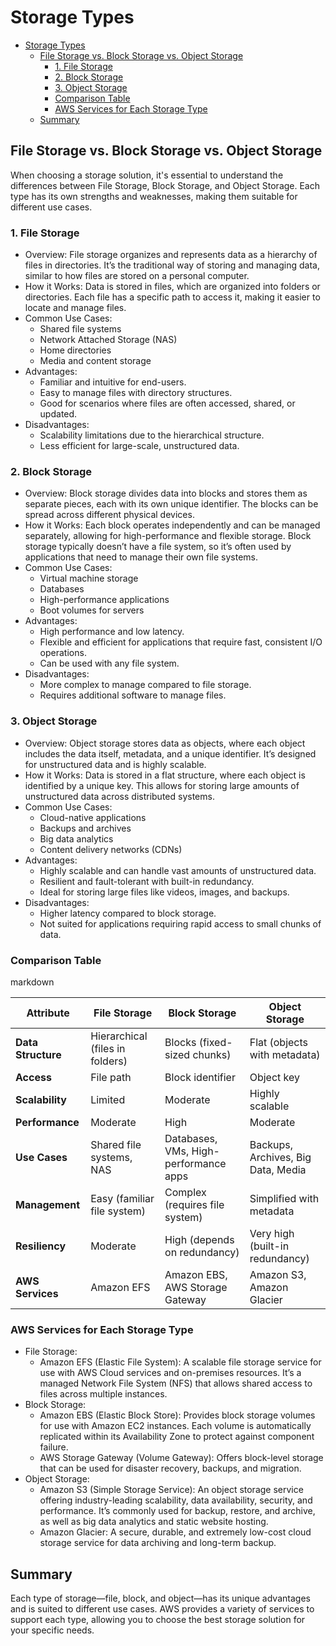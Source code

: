 # Storage Types

- [Storage Types](#storage-types)
  - [File Storage vs. Block Storage vs. Object Storage](#file-storage-vs-block-storage-vs-object-storage)
    - [1. File Storage](#1-file-storage)
    - [2. Block Storage](#2-block-storage)
    - [3. Object Storage](#3-object-storage)
    - [Comparison Table](#comparison-table)
    - [AWS Services for Each Storage Type](#aws-services-for-each-storage-type)
  - [Summary](#summary)

## File Storage vs. Block Storage vs. Object Storage

When choosing a storage solution, it's essential to understand the differences between File Storage, Block Storage, and Object Storage. Each type has its own strengths and weaknesses, making them suitable for different use cases.

### 1. File Storage

- Overview: File storage organizes and represents data as a hierarchy of files in directories. It’s the traditional way of storing and managing data, similar to how files are stored on a personal computer.
- How it Works: Data is stored in files, which are organized into folders or directories. Each file has a specific path to access it, making it easier to locate and manage files.
- Common Use Cases:
  - Shared file systems
  - Network Attached Storage (NAS)
  - Home directories
  - Media and content storage
- Advantages:
  - Familiar and intuitive for end-users.
  - Easy to manage files with directory structures.
  - Good for scenarios where files are often accessed, shared, or updated.
- Disadvantages:
  - Scalability limitations due to the hierarchical structure.
  - Less efficient for large-scale, unstructured data.

### 2. Block Storage

- Overview: Block storage divides data into blocks and stores them as separate pieces, each with its own unique identifier. The blocks can be spread across different physical devices.
- How it Works: Each block operates independently and can be managed separately, allowing for high-performance and flexible storage. Block storage typically doesn’t have a file system, so it’s often used by applications that need to manage their own file systems.
- Common Use Cases:
  - Virtual machine storage
  - Databases
  - High-performance applications
  - Boot volumes for servers
- Advantages:
  - High performance and low latency.
  - Flexible and efficient for applications that require fast, consistent I/O operations.
  - Can be used with any file system.
- Disadvantages:
  - More complex to manage compared to file storage.
  - Requires additional software to manage files.

### 3. Object Storage

- Overview: Object storage stores data as objects, where each object includes the data itself, metadata, and a unique identifier. It’s designed for unstructured data and is highly scalable.
- How it Works: Data is stored in a flat structure, where each object is identified by a unique key. This allows for storing large amounts of unstructured data across distributed systems.
- Common Use Cases:
  - Cloud-native applications
  - Backups and archives
  - Big data analytics
  - Content delivery networks (CDNs)
- Advantages:
  - Highly scalable and can handle vast amounts of unstructured data.
  - Resilient and fault-tolerant with built-in redundancy.
  - Ideal for storing large files like videos, images, and backups.
- Disadvantages:
  - Higher latency compared to block storage.
  - Not suited for applications requiring rapid access to small chunks of data.

### Comparison Table

markdown

| Attribute          | File Storage                    | Block Storage                         | Object Storage                     |
| ------------------ | ------------------------------- | ------------------------------------- | ---------------------------------- |
| **Data Structure** | Hierarchical (files in folders) | Blocks (fixed-sized chunks)           | Flat (objects with metadata)       |
| **Access**         | File path                       | Block identifier                      | Object key                         |
| **Scalability**    | Limited                         | Moderate                              | Highly scalable                    |
| **Performance**    | Moderate                        | High                                  | Moderate                           |
| **Use Cases**      | Shared file systems, NAS        | Databases, VMs, High-performance apps | Backups, Archives, Big Data, Media |
| **Management**     | Easy (familiar file system)     | Complex (requires file system)        | Simplified with metadata           |
| **Resiliency**     | Moderate                        | High (depends on redundancy)          | Very high (built-in redundancy)    |
| **AWS Services**   | Amazon EFS                      | Amazon EBS, AWS Storage Gateway       | Amazon S3, Amazon Glacier          |

### AWS Services for Each Storage Type

- File Storage:
  - Amazon EFS (Elastic File System): A scalable file storage service for use with AWS Cloud services and on-premises resources. It’s a managed Network File System (NFS) that allows shared access to files across multiple instances.
- Block Storage:
  - Amazon EBS (Elastic Block Store): Provides block storage volumes for use with Amazon EC2 instances. Each volume is automatically replicated within its Availability Zone to protect against component failure.
  - AWS Storage Gateway (Volume Gateway): Offers block-level storage that can be used for disaster recovery, backups, and migration.
- Object Storage:
  - Amazon S3 (Simple Storage Service): An object storage service offering industry-leading scalability, data availability, security, and performance. It’s commonly used for backup, restore, and archive, as well as big data analytics and static website hosting.
  - Amazon Glacier: A secure, durable, and extremely low-cost cloud storage service for data archiving and long-term backup.

## Summary

Each type of storage—file, block, and object—has its unique advantages and is suited to different use cases. AWS provides a variety of services to support each type, allowing you to choose the best storage solution for your specific needs.
